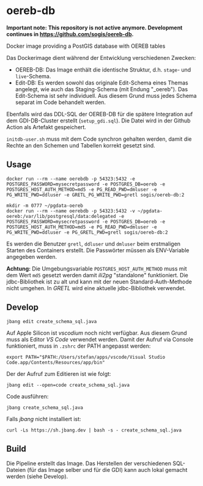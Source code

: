 # oereb-db

**Important note: This repository is not active anymore. Development continues in https://github.com/sogis/oereb-db.**

Docker image providing a PostGIS database with OEREB tables

Das Dockerimage dient während der Entwicklung verschiedenen Zwecken:

- OEREB-DB: Das Image enthält die identische Struktur, d.h. `stage`- und `live`-Schema.
- Edit-DB: Es werden sowohl das originale Edit-Schema eines Themas angelegt, wie auch das Staging-Schema (mit Endung "_oereb"). Das Edit-Schema ist sehr individuell. Aus diesem Grund muss jedes Schema separat im Code behandelt werden.

Ebenfalls wird das DDL-SQL der OEREB-DB für die spätere Integration auf dem GDI-DB-Cluster erstellt (`setup_gdi.sql`). Die Datei wird in der Github Action als Artefakt gespeichert.

`initdb-user.sh` muss mit dem Code synchron gehalten werden, damit die Rechte an den Schemen und Tabellen korrekt gesetzt sind.

## Usage

```
docker run --rm --name oerebdb -p 54323:5432 -e POSTGRES_PASSWORD=mysecretpassword -e POSTGRES_DB=oereb -e POSTGRES_HOST_AUTH_METHOD=md5 -e PG_READ_PWD=dmluser -e PG_WRITE_PWD=ddluser -e GRETL_PG_WRITE_PWD=gretl sogis/oereb-db:2
```

```
mkdir -m 0777 ~/pgdata-oereb
docker run --rm --name oerebdb -p 54323:5432 -v ~/pgdata-oereb:/var/lib/postgresql/data:delegated -e POSTGRES_PASSWORD=mysecretpassword -e POSTGRES_DB=oereb -e POSTGRES_HOST_AUTH_METHOD=md5 -e PG_READ_PWD=dmluser -e PG_WRITE_PWD=ddluser -e PG_GRETL_PWD=gretl sogis/oereb-db:2
```

Es werden die Benutzer `gretl`, `ddluser` und `dmluser` beim erstmaligen Starten des Containers erstellt. Die Passwörter müssen als ENV-Variable angegeben werden. 

**Achtung:** Die Umgebungsvariable `POSTGRES_HOST_AUTH_METHOD` muss mit dem Wert `md5` gesetzt werden damit _ili2pg_ "standalone" funktioniert. Die jdbc-Bibliothek ist zu alt und kann mit der neuen Standard-Auth-Methode nicht umgehen. In _GRETL_ wird eine aktuelle jdbc-Bibliothek verwendet.

## Develop

```
jbang edit create_schema_sql.java
```

Auf Apple Silicon ist _vscodium_ noch nicht verfügbar. Aus diesem Grund muss als Editor _VS Code_ verwendet werden. Damit der Aufruf via Console funktioniert, muss in `.zshrc` der PATH angepasst werden:

```
export PATH="$PATH:/Users/stefan/apps/vscode/Visual Studio Code.app/Contents/Resources/app/bin"
```

Der der Aufruf zum Editieren ist wie folgt:

```
jbang edit --open=code create_schema_sql.java
```

Code ausführen:

```
jbang create_schema_sql.java
```

Falls _jbang_ nicht installiert ist:

```
curl -Ls https://sh.jbang.dev | bash -s - create_schema_sql.java
```

## Build 

Die Pipeline erstellt das Image. Das Herstellen der verschiedenen SQL-Dateien (für das Image selber und für die GDI) kann auch lokal gemacht werden (siehe Develop).





